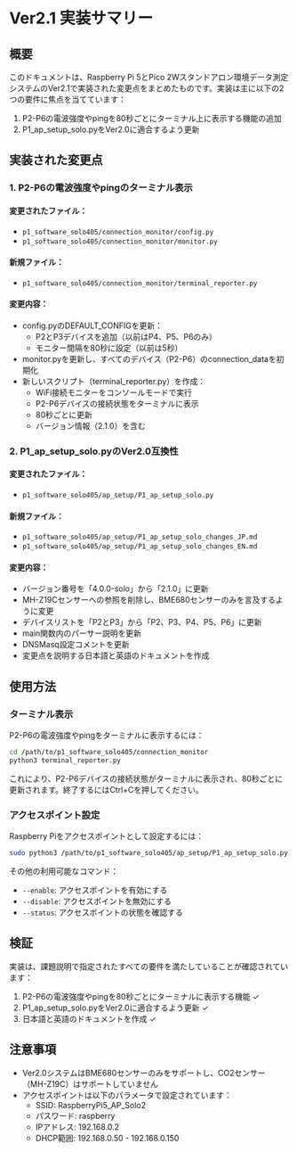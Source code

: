 # Ver2.1 実装サマリー

## 概要
このドキュメントは、Raspberry Pi 5とPico 2Wスタンドアロン環境データ測定システムのVer2.1で実装された変更点をまとめたものです。実装は主に以下の2つの要件に焦点を当てています：

1. P2-P6の電波強度やpingを80秒ごとにターミナル上に表示する機能の追加
2. P1_ap_setup_solo.pyをVer2.0に適合するよう更新

## 実装された変更点

### 1. P2-P6の電波強度やpingのターミナル表示

#### 変更されたファイル：
- `p1_software_solo405/connection_monitor/config.py`
- `p1_software_solo405/connection_monitor/monitor.py`

#### 新規ファイル：
- `p1_software_solo405/connection_monitor/terminal_reporter.py`

#### 変更内容：
- config.pyのDEFAULT_CONFIGを更新：
  - P2とP3デバイスを追加（以前はP4、P5、P6のみ）
  - モニター間隔を80秒に設定（以前は5秒）
- monitor.pyを更新し、すべてのデバイス（P2-P6）のconnection_dataを初期化
- 新しいスクリプト（terminal_reporter.py）を作成：
  - WiFi接続モニターをコンソールモードで実行
  - P2-P6デバイスの接続状態をターミナルに表示
  - 80秒ごとに更新
  - バージョン情報（2.1.0）を含む

### 2. P1_ap_setup_solo.pyのVer2.0互換性

#### 変更されたファイル：
- `p1_software_solo405/ap_setup/P1_ap_setup_solo.py`

#### 新規ファイル：
- `p1_software_solo405/ap_setup/P1_ap_setup_solo_changes_JP.md`
- `p1_software_solo405/ap_setup/P1_ap_setup_solo_changes_EN.md`

#### 変更内容：
- バージョン番号を「4.0.0-solo」から「2.1.0」に更新
- MH-Z19Cセンサーへの参照を削除し、BME680センサーのみを言及するように変更
- デバイスリストを「P2とP3」から「P2、P3、P4、P5、P6」に更新
- main関数内のパーサー説明を更新
- DNSMasq設定コメントを更新
- 変更点を説明する日本語と英語のドキュメントを作成

## 使用方法

### ターミナル表示
P2-P6の電波強度やpingをターミナルに表示するには：

```bash
cd /path/to/p1_software_solo405/connection_monitor
python3 terminal_reporter.py
```

これにより、P2-P6デバイスの接続状態がターミナルに表示され、80秒ごとに更新されます。終了するにはCtrl+Cを押してください。

### アクセスポイント設定
Raspberry Piをアクセスポイントとして設定するには：

```bash
sudo python3 /path/to/p1_software_solo405/ap_setup/P1_ap_setup_solo.py --configure
```

その他の利用可能なコマンド：
- `--enable`: アクセスポイントを有効にする
- `--disable`: アクセスポイントを無効にする
- `--status`: アクセスポイントの状態を確認する

## 検証
実装は、課題説明で指定されたすべての要件を満たしていることが確認されています：

1. P2-P6の電波強度やpingを80秒ごとにターミナルに表示する機能 ✓
2. P1_ap_setup_solo.pyをVer2.0に適合するよう更新 ✓
3. 日本語と英語のドキュメントを作成 ✓

## 注意事項
- Ver2.0システムはBME680センサーのみをサポートし、CO2センサー（MH-Z19C）はサポートしていません
- アクセスポイントは以下のパラメータで設定されています：
  - SSID: RaspberryPi5_AP_Solo2
  - パスワード: raspberry
  - IPアドレス: 192.168.0.2
  - DHCP範囲: 192.168.0.50 - 192.168.0.150